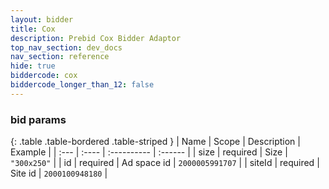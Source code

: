 ```yaml
---
layout: bidder
title: Cox
description: Prebid Cox Bidder Adaptor
top_nav_section: dev_docs
nav_section: reference
hide: true
biddercode: cox
biddercode_longer_than_12: false
---
```


### bid params

{: .table .table-bordered .table-striped }
| Name   | Scope    | Description | Example         |
| :---   | :----    | :---------- | :------         |
| size   | required | Size        | `"300x250"`     |
| id     | required | Ad space id | `2000005991707` |
| siteId | required | Site id     | `2000100948180` |
